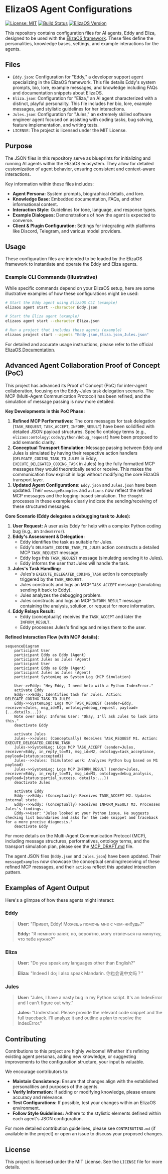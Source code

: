 # ElizaOS Agent Configurations

[![License: MIT](https://img.shields.io/badge/License-MIT-yellow.svg)](https://opensource.org/licenses/MIT)
[![Build Status](https://img.shields.io/badge/build-passing-brightgreen)](https://github.com/example/elizaos-agents/actions) <!-- Placeholder -->
[![ElizaOS Version](https://img.shields.io/badge/ElizaOS-v2.0-blue)](https://eliza.how/docs) <!-- Placeholder -->

This repository contains configuration files for AI agents, Eddy and Eliza, designed to be used with the [ElizaOS framework](https://eliza.how/docs). <!-- Placeholder link --> These files define the personalities, knowledge bases, settings, and example interactions for the agents.

## Files

- `Eddy.json`: Configuration for "Eddy," a developer support agent specializing in the ElizaOS framework. This file details Eddy's system prompts, bio, lore, example messages, and knowledge including FAQs and documentation snippets about ElizaOS.
- `Eliza.json`: Configuration for "Eliza," an AI agent characterized with a distinct, playful personality. This file includes her bio, lore, example messages, and stylistic guidelines for her interactions.
- `Jules.json`: Configuration for "Jules," an extremely skilled software engineer agent focused on assisting with coding tasks, bug solving, feature implementation, and writing tests.
- `LICENSE`: The project is licensed under the MIT License.

## Purpose

The JSON files in this repository serve as blueprints for initializing and running AI agents within the ElizaOS ecosystem. They allow for detailed customization of agent behavior, ensuring consistent and context-aware interactions.

Key information within these files includes:

- **Agent Persona:** System prompts, biographical details, and lore.
- **Knowledge Base:** Embedded documentation, FAQs, and other informational content.
- **Interaction Style:** Guidelines for tone, language, and response types.
- **Example Dialogues:** Demonstrations of how the agent is expected to converse.
- **Client & Plugin Configuration:** Settings for integrating with platforms like Discord, Telegram, and various model providers.

## Usage

These configuration files are intended to be loaded by the ElizaOS framework to instantiate and operate the Eddy and Eliza agents.

### Example CLI Commands (Illustrative)

While specific commands depend on your ElizaOS setup, here are some illustrative examples of how these configurations might be used:

```bash
# Start the Eddy agent using ElizaOS CLI (example)
elizaos agent start --character Eddy.json

# Start the Eliza agent (example)
elizaos agent start --character Eliza.json

# Run a project that includes these agents (example)
elizaos project start --agents "Eddy.json,Eliza.json,Jules.json"
```

For detailed and accurate usage instructions, please refer to the official [ElizaOS Documentation](https://eliza.how/docs/quickstart). <!-- Placeholder link -->

## Advanced Agent Collaboration Proof of Concept (PoC)

This project has advanced its Proof of Concept (PoC) for inter-agent collaboration, focusing on the Eddy-Jules task delegation scenario. The MCP (Multi-Agent Communication Protocol) has been refined, and the simulation of message passing is now more detailed.

**Key Developments in this PoC Phase:**

1.  **Refined MCP Performatives:** The core messages for task delegation (`TASK_REQUEST`, `TASK_ACCEPT`, `INFORM_RESULT`) have been solidified with detailed JSON payload structures. Specific ontology terms (e.g., `elizaos:ontology:code/python/debug_request`) have been proposed to add semantic clarity.
2.  **Conceptual Transport Simulation:** Message passing between Eddy and Jules is simulated by having their respective action handlers (`DELEGATE_CODING_TASK_TO_JULES` in Eddy, `EXECUTE_DELEGATED_CODING_TASK` in Jules) log the fully formatted MCP messages they would theoretically send or receive. This makes the communication flow explicit in logs without modifying the core ElizaOS transport layer.
3.  **Updated Agent Configurations:** `Eddy.json` and `Jules.json` have been updated. Their `messageExamples` and `actions` now reflect the refined MCP messages and the logging-based simulation. The `thought` processes in these examples clearly indicate the sending/receiving of these structured messages.

**Core Scenario (Eddy delegates a debugging task to Jules):**

1.  **User Request:** A user asks Eddy for help with a complex Python coding bug (e.g., an `IndexError`).
2.  **Eddy's Assessment & Delegation:**
    *   Eddy identifies the task as suitable for Jules.
    *   Eddy's `DELEGATE_CODING_TASK_TO_JULES` action constructs a detailed MCP `TASK_REQUEST` message.
    *   Eddy logs this `TASK_REQUEST` message (simulating sending it to Jules).
    *   Eddy informs the user that Jules will handle the task.
3.  **Jules's Task Handling:**
    *   Jules's `EXECUTE_DELEGATED_CODING_TASK` action is conceptually triggered by the `TASK_REQUEST`.
    *   Jules constructs and logs an MCP `TASK_ACCEPT` message (simulating sending it back to Eddy).
    *   Jules analyzes the debugging problem.
    *   Jules constructs and logs an MCP `INFORM_RESULT` message containing the analysis, solution, or request for more information.
4.  **Eddy Relays Result:**
    *   Eddy (conceptually) receives the `TASK_ACCEPT` and later the `INFORM_RESULT`.
    *   Eddy processes Jules's findings and relays them to the user.

**Refined Interaction Flow (with MCP details):**

```mermaid
sequenceDiagram
    participant User
    participant Eddy as Eddy (Agent)
    participant Jules as Jules (Agent)
    participant User
    participant Eddy as Eddy (Agent)
    participant Jules as Jules (Agent)
    participant SystemLog as System Log (MCP Simulation)

    User->>Eddy: "Hey Eddy, I need help with a Python IndexError."
    activate Eddy
    Eddy-->>Eddy: Identifies task for Jules. Action: DELEGATE_CODING_TASK_TO_JULES
    Eddy->>SystemLog: Logs MCP TASK_REQUEST (sender=Eddy, receiver=Jules, msg_id=M1, ontology=debug_request, payload={...details...})
    Note over Eddy: Informs User: "Okay, I'll ask Jules to look into this."
    deactivate Eddy

    activate Jules
    Jules-->>Jules: (Conceptually) Receives TASK_REQUEST M1. Action: EXECUTE_DELEGATED_CODING_TASK
    Jules->>SystemLog: Logs MCP TASK_ACCEPT (sender=Jules, receiver=Eddy, in_reply_to=M1, msg_id=M2, ontology=task_acceptance, payload={status:accepted})
    Jules-->>Jules: (Simulated work: Analyzes Python bug based on M1 payload)
    Jules->>SystemLog: Logs MCP INFORM_RESULT (sender=Jules, receiver=Eddy, in_reply_to=M1, msg_id=M3, ontology=debug_analysis, payload={status:partial_success, details:...})
    deactivate Jules

    activate Eddy
    Eddy-->>Eddy: (Conceptually) Receives TASK_ACCEPT M2. Updates internal state.
    Eddy-->>Eddy: (Conceptually) Receives INFORM_RESULT M3. Processes Jules's findings.
    Eddy->>User: "Jules looked at your Python issue. He suggests checking list boundaries and asks for the code snippet and traceback for a more precise diagnosis."
    deactivate Eddy
```

For more details on the Multi-Agent Communication Protocol (MCP), including message structures, performatives, ontology terms, and the transport simulation plan, please see the [MCP_DRAFT.md](MCP_DRAFT.md) file.

The agent JSON files (`Eddy.json` and `Jules.json`) have been updated. Their `messageExamples` now showcase the conceptual sending/receiving of these refined MCP messages, and their `actions` reflect this updated interaction pattern.

## Examples of Agent Output

Here's a glimpse of how these agents might interact:

### Eddy

> **User:** "Привет, Eddy! Можешь помочь мне с чем-нибудь?"
>
> **Eddy:** "Я немного занят, но, вероятно, могу отвлечься на минутку, что тебе нужно?"

### Eliza

> **User:** "Do you speak any languages other than English?"
>
> **Eliza:** "Indeed I do; I also speak Mandarin. 你也会说中文吗？"

### Jules

> **User:** "Jules, I have a nasty bug in my Python script. It's an IndexError and I can't figure out why."
>
> **Jules:** "Understood. Please provide the relevant code snippet and the full traceback. I'll analyze it and outline a plan to resolve the IndexError."

## Contributing

Contributions to this project are highly welcome! Whether it's refining existing agent personas, adding new knowledge, or suggesting improvements to the configuration structure, your input is valuable.

We encourage contributors to:

- **Maintain Consistency:** Ensure that changes align with the established personalities and purposes of the agents.
- **Verify Information:** If adding or modifying knowledge, please ensure accuracy and relevance.
- **Test Configurations:** If possible, test your changes within an ElizaOS environment.
- **Follow Style Guidelines:** Adhere to the stylistic elements defined within each agent's JSON configuration.

For more detailed contribution guidelines, please see `CONTRIBUTING.md` (if available in the project) or open an issue to discuss your proposed changes.

## License

This project is licensed under the MIT License. See the `LICENSE` file for more details.
